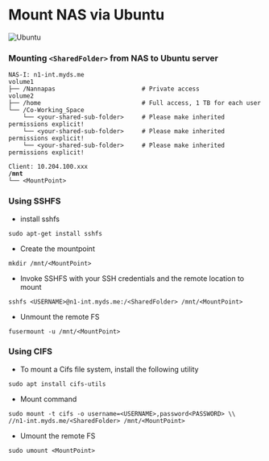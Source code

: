 # Mount NAS via Ubuntu

![Ubuntu](https://seeklogo.com/images/U/ubuntu-logo-8FDEC6A07B-seeklogo.com.png)

### Mounting `<SharedFolder>` from NAS to Ubuntu server

```markup
NAS-I: n1-int.myds.me
volume1
├── /Nannapas                        # Private access
volume2
├── /home                            # Full access, 1 TB for each user
└── /Co-Working_Space
    └── <your-shared-sub-folder>     # Please make inherited permissions explicit!
    └── <your-shared-sub-folder>     # Please make inherited permissions explicit!
    └── <your-shared-sub-folder>     # Please make inherited permissions explicit!
```

<pre><code>Client: 10.204.100.xxx
<strong>/mnt
</strong>└── &#x3C;MountPoint></code></pre>

### Using SSHFS

* install sshfs

```
sudo apt-get install sshfs
```

* Create the mountpoint

```
mkdir /mnt/<MountPoint>
```

* Invoke SSHFS with your SSH credentials and the remote location to mount

```
sshfs <USERNAME>@n1-int.myds.me:/<SharedFolder> /mnt/<MountPoint>
```

* Unmount the remote FS

```
fusermount -u /mnt/<MountPoint>
```

### Using CIFS

* To mount a Cifs file system, install the following utility

```
sudo apt install cifs-utils
```

* Mount command

```
sudo mount -t cifs -o username=<USERNAME>,password<PASSWORD> \\
//n1-int.myds.me/<SharedFolder> /mnt/<MountPoint>
```

* Umount the remote FS

```
sudo umount <MountPoint>
```
